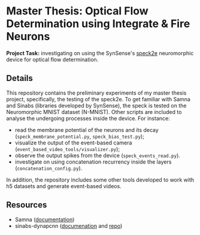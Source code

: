 # Master Thesis: Optical Flow Determination using Integrate & Fire Neurons
**Project Task:** investigating on using the SynSense's [speck2e](https://www.synsense.ai/products/speck-2/) neuromorphic device for optical flow determination.
## Details
This repository contains the preliminary experiments of my master thesis project, specifically, the testing of the speck2e. To get familiar with Samna and Sinabs (libraries developed by SynSense), the speck is tested on the Neuromorphic MNIST dataset (N-MNIST). Other scripts are included to analyse the undergoing processes inside the device. For instance:

- read the membrane potential of the neurons and its decay (``speck_membrane_potential.py``, ``speck_bias_test.py``);
- visualize the output of the event-based camera (``event_based_video_tools/visualizer.py``);
- observe the output spikes from the device (``speck_events_read.py``).
- investigate on using concatenation recurrency inside the layers (``concatenation_config.py``).

In addition, the repository includes some other tools developed to work with h5 datasets and generate event-based videos.

## Resources
- Samna ([documentation](https://synsense-sys-int.gitlab.io/samna/index.html))
- sinabs-dynapcnn ([documenation](https://synsense-sys-int.gitlab.io/samna/index.html) and [repo](https://gitlab.com/synsense/sinabs-dynapcnn))
